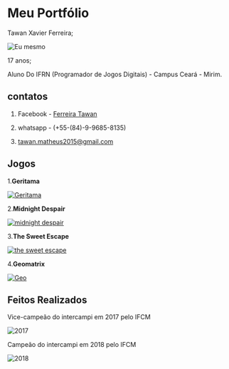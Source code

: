 # Meu Portfólio

Tawan Xavier Ferreira; 

![Eu mesmo](perfil2.jpg)

17 anos;

Aluno Do IFRN (Programador de Jogos Digitais) - Campus Ceará - Mirim. 

## contatos 

1. Facebook - <a href="https://www.facebook.com/tawan.silva.549" target="_blank"> Ferreira Tawan </a>

2. whatsapp - (+55-(84)-9-9685-8135)

3. tawan.matheus2015@gmail.com

## Jogos
 
 1.**Geritama**
 
   <a href="https://tawanferreira10.github.io/geritama/" target="_blank"> ![Geritama](personagem1-sheet2.png) </a>

2.**Midnight Despair**
   
  <a href="Scarlleon.github.io/MidnightDespair/" target="_blank"> ![midnight despair](MDS.png) </a>
   
 3.**The Sweet Escape**
 
 <a href="https://ruanaffff.github.io/DOCEFUGA/" target="_blank"> ![the sweet escape](TSE.png) </a> 
 
 4.**Geomatrix**
    
   <a href="https://tawanferreira10.github.io/Geo/" target="_blank"> ![Geo](JOGO4.png) </a>
    

## Feitos Realizados
 
 Vice-campeão do intercampi em 2017 pelo IFCM
 
 ![2017](2017.jpg)
 
 Campeão do intercampi em 2018 pelo IFCM
 
 ![2018](2018.jpg)
